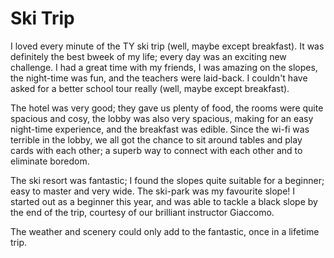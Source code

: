 <html>
<h1>Ski Trip</h1>
  <body>
    <p>I loved every minute of the TY ski trip (well, maybe except breakfast). It was definitely the best bweek of my life; every day was an exciting new challenge. I had a great time with my friends, I was amazing on the slopes, the night-time was fun, and the teachers were laid-back. I couldn't have asked for a better school tour really (well, maybe except breakfast).</p>
    <p>The hotel was very good; they gave us plenty of food, the rooms were quite spacious and cosy, the lobby was also very spacious, making for an easy night-time experience, and the breakfast was edible. Since the wi-fi was terrible in the lobby, we all got the chance to sit around tables and play cards with each other; a superb way to connect with each other and to eliminate boredom.</p>
    <p>The ski resort was fantastic; I found the slopes quite suitable for a beginner; easy to master and very wide. The ski-park was my favourite slope! I started out as a beginner this year, and was able to tackle a black slope by the end of the trip, courtesy of our brilliant instructor Giaccomo.</p>
    <p>The weather and scenery could only add to the fantastic, once in a lifetime trip.</p>
    <img href = "/pictures/3.jpg"><img href = "/pictures/4.jpg"> 
    <img href = "/pictures/7.jpg"><img href = "/pictures/11.jpg">
    <img href = "/pictures/12.jpg"><img href = "/pictures/14.jpg">
    <img href = "/pictures/22.jpg"><img href = "/pictures/24.jpg">
    <img href = "/pictures/26.jpg"><img href = "/pictures/27.jpg">
    <img href = "/pictures/32.jpg"><img href = "/pictures/39.jpg">
  </body>
</html>
